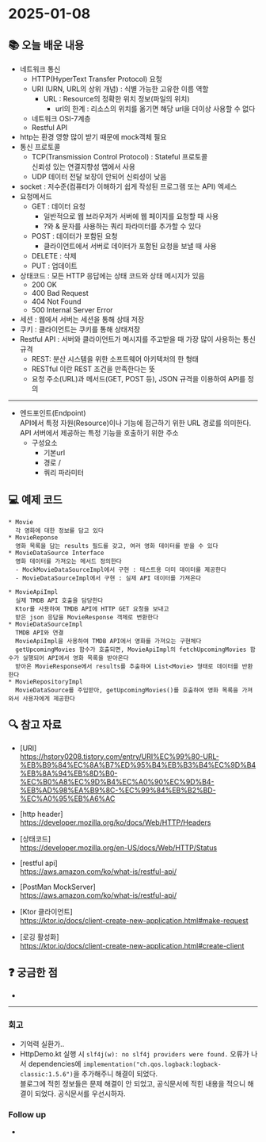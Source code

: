 # 2025-01-08

## 📚 오늘 배운 내용
- 네트워크 통신
  - HTTP(HyperText Transfer Protocol) 요청
  - URI (URN, URL의 상위 개념) : 식별 가능한 고유한 이름 역할
    - URL : Resource의 정확한 위치 정보(파일의 위치)
      - url의 한계 : 리소스의 위치를 옮기면 해당 url을 더이상 사용할 수 없다
  - 네트워크 OSI-7계층
  - Restful API
- http는 환경 영향 많이 받기 때문에 mock객체 필요
- 통신 프로토콜
  - TCP(Transmission Control Protocol) : Stateful 프로토콜   
  신뢰성 있는 연결지향성 앱에서 사용
  - UDP
  데이터 전달 보장이 안되어 신뢰성이 낮음
- socket : 저수준(컴퓨터가 이해하기 쉽게 작성된 프로그램 또는 API) 엑세스
- 요청메서드   
  - GET : 데이터 요청
    - 일반적으로 웹 브라우저가 서버에 웹 페이지를 요청할 때 사용
    - ?와 & 문자를 사용하는 쿼리 파라미터를 추가할 수 있다
  - POST : 데이터가 포함된 요청
    - 클라이언트에서 서버로 데이터가 포함된 요청을 보낼 때 사용
  - DELETE : 삭제
  - PUT : 업데이트
- 상태코드 : 모든 HTTP 응답에는 상태 코드와 상태 메시지가 있음
  - 200 OK
  - 400 Bad Request
  - 404 Not Found
  - 500 Internal Server Error
- 세션 : 웹에서 서버는 세션을 통해 상태 저장
- 쿠키 : 클라이언트는 쿠키를 통해 상태저장
- Restful API : 서버와 클라이언트가 메시지를 주고받을 때 가장 많이 사용하는 통신 규격
  - REST: 분산 시스템을 위한 소프트웨어 아키텍처의 한 형태
  - RESTful 이란 REST 조건을 만족한다는 뜻
  - 요청 주소(URL)과 메서드(GET, POST 등), JSON 규격을 이용하여 API를 정의
---
- 엔드포인트(Endpoint)   
API에서 특정 자원(Resource)이나 기능에 접근하기 위한 URL 경로를 의미한다.   
API 서버에서 제공하는 특정 기능을 호출하기 위한 주소
  - 구성요소   
    - 기본url   
    - 경로 /   
    - 쿼리 파라미터   


## 💻 예제 코드
<!-- 실습한 코드나 예제를 추가 -->
```text
* Movie
  각 영화에 대한 정보를 담고 있다
* MovieReponse
  영화 목록을 담는 results 필드를 갖고, 여러 영화 데이터를 받을 수 있다
* MovieDataSource Interface
  영화 데이터를 가져오는 메서드 정의한다
  - MockMovieDataSourceImpl에서 구현 : 테스트용 더미 데이터를 제공한다
  - MovieDataSourceImpl에서 구현 : 실제 API 데이터를 가져온다
  
* MovieApiImpl     
  실제 TMDB API 호출을 담당한다
  Ktor를 사용하여 TMDB API에 HTTP GET 요청을 보내고
  받은 json 응답을 MovieResponse 객체로 변환한다
* MovieDataSourceImpl
  TMDB API와 연결
  MovieApiImpl을 사용하여 TMDB API에서 영화를 가져오는 구현체다
  getUpcomingMovies 함수가 호출되면, MovieApiImpl의 fetchUpcomingMovies 함수가 실행되어 API에서 영화 목록을 받아온다
  받아온 MovieResponse에서 results를 추출하여 List<Movie> 형태로 데이터를 반환한다
* MovieRepositoryImpl
  MovieDataSource를 주입받아, getUpcomingMovies()를 호출하여 영화 목록을 가져와서 사용자에게 제공한다
```


## 🔍 참고 자료
- [URI]   
https://hstory0208.tistory.com/entry/URI%EC%99%80-URL-%EB%B9%84%EC%8A%B7%ED%95%B4%EB%B3%B4%EC%9D%B4%EB%8A%94%EB%8D%B0-%EC%B0%A8%EC%9D%B4%EC%A0%90%EC%9D%B4-%EB%AD%98%EA%B9%8C-%EC%99%84%EB%B2%BD-%EC%A0%95%EB%A6%AC

- [http header]   
https://developer.mozilla.org/ko/docs/Web/HTTP/Headers

- [상태코드]   
https://developer.mozilla.org/en-US/docs/Web/HTTP/Status

- [restful api]   
  https://aws.amazon.com/ko/what-is/restful-api/

- [PostMan MockServer]   
  https://aws.amazon.com/ko/what-is/restful-api/

- [Ktor 클라이언트]   
  https://ktor.io/docs/client-create-new-application.html#make-request

- [로깅 활성화]   
  https://ktor.io/docs/client-create-new-application.html#create-client

## ❓ 궁금한 점

- 

---

### 회고

- 기억력 실환가..
- HttpDemo.kt 실행 시 ```slf4j(w): no slf4j providers were found.``` 오류가 나서 dependencies에 ```implementation("ch.qos.logback:logback-classic:1.5.6")```을 추가해주니 해결이 되었다.   
블로그에 적힌 정보들은 문제 해결이 안 되었고, 공식문서에 적힌 내용을 적으니 해결이 되었다. 공식문서를 우선시하자.

### Follow up

- 